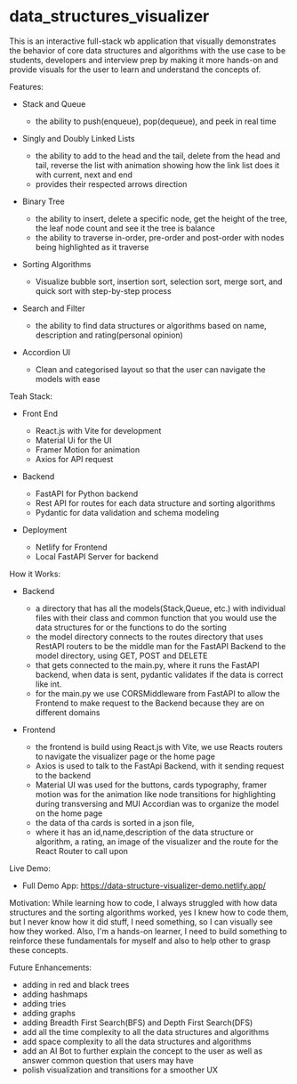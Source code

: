﻿# data_structures_visualizer


This is an interactive full-stack wb application that visually demonstrates the behavior of core data structures and algorithms 
with the use case to be students, developers and interview prep by making it more hands-on and provide visuals for the user to learn and understand the concepts of.

Features:
- Stack and Queue 
  - the ability to push(enqueue), pop(dequeue), and peek in real time 
  
- Singly and Doubly Linked Lists
  - the ability to add to the head and the tail, delete from the head and tail, reverse the list with animation showing how the link list does it with current, next and end
  - provides their respected arrows direction 
  
- Binary Tree
  - the ability to insert, delete a specific node, get the height of the tree, the leaf node count and see it the tree is balance 
  - the ability to traverse in-order, pre-order and post-order with nodes being highlighted as it traverse 
  
- Sorting Algorithms 
  - Visualize bubble sort, insertion sort, selection sort, merge sort, and quick sort with step-by-step process
  
- Search and Filter
  - the ability to find data structures or algorithms based on name, description and rating(personal opinion)
  
- Accordion UI 
  - Clean and categorised layout so that the user can navigate the models with ease 

Teah Stack:
- Front End
  - React.js with Vite for development 
  - Material Ui for the UI
  - Framer Motion for animation 
  - Axios for API request 
  
- Backend 
  - FastAPI for Python backend 
  - Rest API for routes for each data structure and sorting algorithms 
  - Pydantic for data validation and schema modeling
  
- Deployment 
  - Netlify for Frontend 
  - Local FastAPI Server for backend 


How it Works: 
- Backend
  - a directory that has all the models(Stack,Queue, etc.) with individual files with their class and common function that you would use the data structures for or the functions to do the sorting 
  - the model directory connects to the routes directory that uses RestAPI routers to be the middle man for the FastAPI Backend to the model directory, using GET, POST and DELETE 
  - that gets connected to the main.py, where it runs the FastAPI backend, when data is sent, pydantic validates if the data is correct like int. 
  - for the main.py we use CORSMiddleware from FastAPI to allow the Frontend to make request to the Backend because they are on different domains
  
- Frontend 
  - the frontend is build using React.js with Vite, we use Reacts routers to navigate the visualizer page or the home page 
  - Axios is used to talk to the FastApi Backend, with it sending request to the backend 
  - Material UI was used for the buttons, cards typography, framer motion was for the animation like node transitions for highlighting during transversing and MUI Accordian was to organize the model on the home page 
  - the data of tha cards is sorted in a json file,
  - where it has an id,name,description of the data structure or algorithm, a rating, an image of the visualizer and the route for the React Router to call upon 


Live Demo: 
- Full Demo App: https://data-structure-visualizer-demo.netlify.app/


Motivation: 
While learning how to code, I always struggled with how data structures and the sorting algorithms worked, yes I knew how to code them, but I never know how it did stuff, I need something, so I can visually see how they worked. Also, I'm a hands-on learner, I need to build something to reinforce these fundamentals for myself and also to help other to grasp these concepts. 


Future Enhancements:
- adding in red and black trees 
- adding hashmaps 
- adding tries 
- adding graphs 
- adding Breadth First Search(BFS) and Depth First Search(DFS)
- add all the time complexity to all the data structures and algorithms
- add space complexity to all the data structures and algorithms 
- add an AI Bot to further explain the concept to the user as well as answer common question that users may have 
- polish visualization and transitions for a smoother UX
